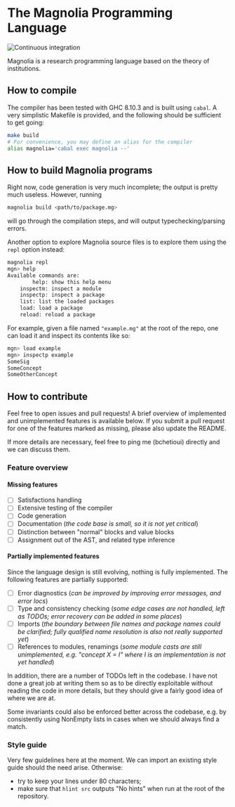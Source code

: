 # The Magnolia Programming Language

![Continuous
integration](https://github.com/magnolia-lang/magnolia-lang/actions/workflows/ci.yml/badge.svg)

Magnolia is a research programming language based on the theory of institutions.

## How to compile

The compiler has been tested with GHC 8.10.3 and is built using `cabal`.
A very simplistic Makefile is provided, and the following should be sufficient
to get going:

```bash
make build
# For convenience, you may define an alias for the compiler
alias magnolia='cabal exec magnolia --'
```

## How to build Magnolia programs

Right now, code generation is very much incomplete; the output is pretty much
useless. However, running

```bash
magnolia build <path/to/package.mg>
```

will go through the compilation steps, and will output typechecking/parsing
errors.

Another option to explore Magnolia source files is to explore them using the
`repl` option instead:

```bash
magnolia repl
mgn> help
Available commands are:
        help: show this help menu
	inspectm: inspect a module
	inspectp: inspect a package
	list: list the loaded packages
	load: load a package
	reload: reload a package
```

For example, given a file named `"example.mg"` at the root of the repo, one can
load it and inspect its contents like so:

```bash
mgn> load example
mgn> inspectp example
SomeSig
SomeConcept
SomeOtherConcept
```

## How to contribute

Feel free to open issues and pull requests! A brief overview of implemented and
unimplemented features is available below. If you submit a pull request for one
of the features marked as missing, please also update the README.

If more details are necessary, feel free to ping me (bchetioui) directly and
we can discuss them.

### Feature overview

#### Missing features

- [ ] Satisfactions handling
- [ ] Extensive testing of the compiler
- [ ] Code generation
- [ ] Documentation (*the code base is small, so it is not yet critical*)
- [ ] Distinction between "normal" blocks and value blocks
- [ ] Assignment out of the AST, and related type inference

#### Partially implemented features

Since the language design is still evolving, nothing is fully implemented. The
following features are partially supported:

- [ ] Error diagnostics (*can be improved by improving error messages, and error
  locs*)
- [ ] Type and consistency checking (*some edge cases are not handled, left as
  TODOs; error recovery can be added in some places*)
- [ ] Imports (*the boundary between file names and package names could be
  clarified; fully qualified name resolution is also not really supported yet*)
- [ ] References to modules, renamings (*some module casts are still
  unimplemented, e.g. "concept X = I" where I is an implementation is not yet
  handled*)

In addition, there are a number of TODOs left in the codebase. I have not done
a great job at writing them so as to be directly exploitable without reading
the code in more details, but they should give a fairly good idea of where we
are at.

Some invariants could also be enforced better across the codebase, e.g. by
consistently using NonEmpty lists in cases when we should always find a match.

### Style guide

Very few guidelines here at the moment. We can import an existing style guide
should the need arise. Otherwise:

* try to keep your lines under 80 characters;
* make sure that `hlint src` outputs "No hints" when run at the root of the
  repository.
